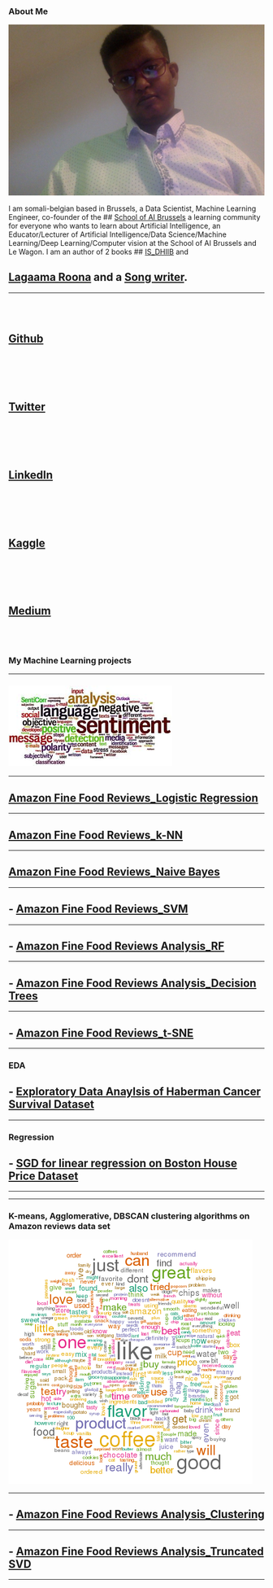 ### About Me 

<img src="images/Photo on 28-08-2019 at 17.46.jpg?raw=true"/>
 
 
I am somali-belgian based in Brussels, a Data Scientist, Machine Learning Engineer, co-founder of the ## [School of AI Brussels](https://www.meetup.com/School-of-AI-Brussels/) a learning community for everyone who wants to learn about Artificial Intelligence, an Educator/Lecturer of Artificial Intelligence/Data Science/Machine Learning/Deep Learning/Computer vision at the School of AI Brussels and Le Wagon. I am an author of 2 books ## [IS_DHIIB](https://www.amazon.com/dhiib-Somali-Saida-Sheikh-Ahmed/dp/2960077504/ref=sr_1_1?dchild=1&qid=1635630578&refinements=p_27%3ASaida+Sheikh+Ahmed&s=books&sr=1-1&text=Saida+Sheikh+Ahmed) and 
## [Lagaama Roona](https://www.amazon.com/Lagaama-Roona-Somali-Saida-Sheikh/dp/1546504133/ref=sr_1_2?dchild=1&qid=1635630628&refinements=p_27%3ASaida+Sheikh+Ahmed&s=books&sr=1-2&text=Saida+Sheikh+Ahmed) and a [Song writer](https://www.youtube.com/watch?v=SAImrkWEQoE&t=1s).

 
---
                                                                
 <br><br> 
 ## <a href="https://github.com/saidaml">Github</a> 
 ## <br><br>
 ## <a href="https://twitter.com/Saidawaaye/">Twitter</a> 
 ## <br><br>
 ## <a href="https://www.linkedin.com/in/saidaah/">LinkedIn</a> 
 ## <br><br>
 ##  <a href="https://www.kaggle.com/saidaa">Kaggle</a> 
 ## <br><br>
 ## <a href="https://medium.com/@saida77">Medium</a> 
 <br><br>
   




### My Machine Learning projects 

---
### <img src="images/amaz4.jpeg?raw=true"/>

---

## [Amazon Fine Food Reviews_Logistic Regression](https://github.com/saidaml/My_AAIC_projects/blob/master/Amazon%20Fine%20Food%20Reviews%20Analysis_Logistic%20Regression.pdf)

---
## [Amazon Fine Food Reviews_k-NN](https://github.com/saidaml/My_AAIC_projects/blob/master/Amazon-Reviews-on-KNN_100K.pdf)

---

## [Amazon Fine Food Reviews_Naive Bayes](https://github.com/saidaml/My_AAIC_projects/blob/master/Amazon-Reviews-on-NB.pdf)

---


## - [Amazon Fine Food Reviews_SVM](https://github.com/saidaml/My_AAIC_projects/blob/master/Amazon%20Fine%20Food%20Reviews%20Analysis_Support%20Vector%20Machines.pdf)

---

## - [Amazon Fine Food Reviews Analysis_RF](https://github.com/saidaml/My_AAIC_projects/blob/master/09%20Amazon%20Fine%20Food%20Reviews%20Analysis_RF.pdf)

---

## - [Amazon Fine Food Reviews Analysis_Decision Trees](https://github.com/saidaml/My_AAIC_projects/blob/master/08%20Amazon%20Fine%20Food%20Reviews%20Analysis_Decision%20Trees.pdf)

---

## - [Amazon Fine Food Reviews_t-SNE](https://github.com/saidaml/My_AAIC_projects/blob/master/Amazon_Review_TSNE.ipynb)

---
### EDA

## - [Exploratory Data Anaylsis of Haberman Cancer Survival Dataset](https://github.com/saidaml/My_AAIC_projects/blob/master/Exercise_habermanfinal.ipynb)

---
### Regression 

## - [SGD for linear regression on Boston House Price Dataset](https://github.com/saidaml/My_AAIC_projects/blob/master/06%20Implement%20SGD.pdf)

---
 
 ---
 
### K-means, Agglomerative, DBSCAN clustering algorithms on Amazon reviews data set

<img src="images/clus.png?raw=true"/>

---
 
## - [Amazon Fine Food Reviews Analysis_Clustering](https://github.com/saidaml/Applied-AI-Course_projects/blob/master/10%20Amazon%20Fine%20Food%20Reviews%20Analysis_Clustering.pdf)

---

## - [Amazon Fine Food Reviews Analysis_Truncated SVD](https://github.com/saidaml/Applied-AI-Course_projects/blob/master/11%20Amazon%20Fine%20Food%20Reviews%20Analysis_Truncated%20SVD.pdf)


 
---
<p style="font-size:14px"> 
<p style="align attribute:center"> 
 
  
